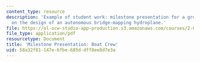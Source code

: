 ```yaml
---
content_type: resource
description: 'Example of student work: milestone presentation for a group project
  on the design of an autonomous bridge-mapping hydroplane.'
file: https://ol-ocw-studio-app-production.s3.amazonaws.com/courses/2-017j-design-of-electromechanical-robotic-systems-fall-2009/58a32f81147e6fbe685ddff8ee8d7e3a_MIT2_017JF09_sw2_milstone.pdf
file_type: application/pdf
resourcetype: Document
title: 'Milestone Presentation: Boat Crew'
uid: 58a32f81-147e-6fbe-685d-dff8ee8d7e3a
---
```

